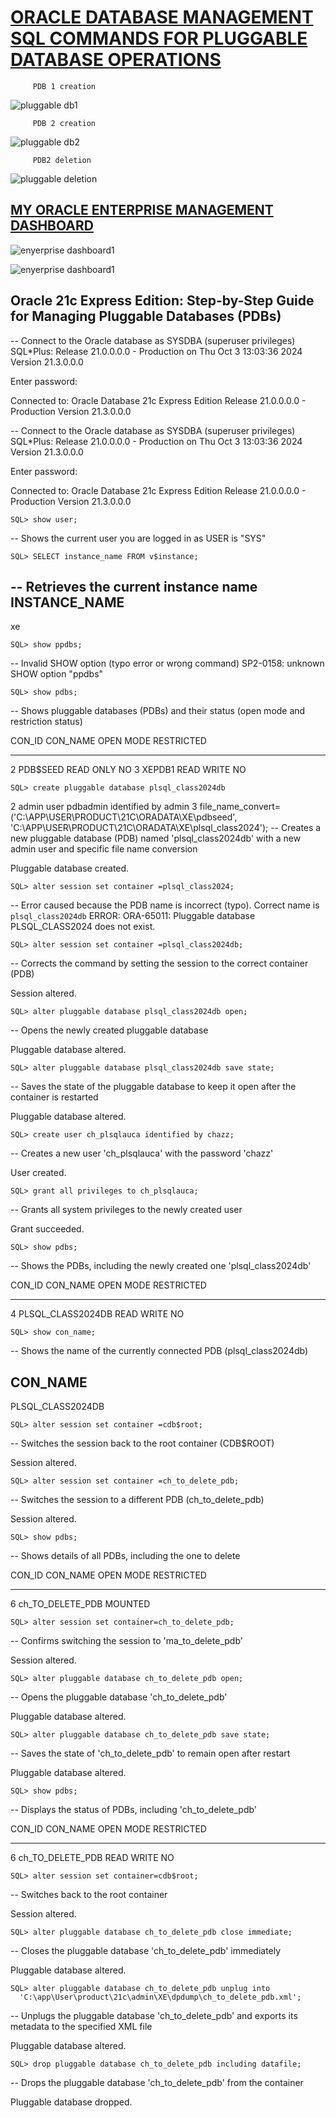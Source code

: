 # [ORACLE DATABASE MANAGEMENT SQL COMMANDS FOR PLUGGABLE DATABASE OPERATIONS](https://example.com)


         PDB 1 creation
![pluggable db1](https://github.com/user-attachments/assets/b1666a31-5186-48f8-bd44-485811fffb2f)
       
         PDB 2 creation
![pluggable db2](https://github.com/user-attachments/assets/d7c6477c-503f-41cb-aff4-6561552bfabf)

         PDB2 deletion
![pluggable deletion](https://github.com/user-attachments/assets/d6d8da29-cab6-42e4-bd67-15659e828a23)

## [MY ORACLE ENTERPRISE MANAGEMENT DASHBOARD](https://example.com)
![enyerprise dashboard1](https://github.com/user-attachments/assets/9a458633-4b8b-44f3-9aeb-f243513ed8f0)       
       
![enyerprise dashboard1](https://github.com/user-attachments/assets/bec7ef50-f84b-48c9-b50d-ffb9082f52b3)


## **Oracle 21c Express Edition: Step-by-Step Guide for Managing Pluggable Databases (PDBs)**



-- Connect to the Oracle database as SYSDBA (superuser privileges)
SQL*Plus: Release 21.0.0.0.0 - Production on Thu Oct 3 13:03:36 2024
Version 21.3.0.0.0

Enter password:

Connected to:
Oracle Database 21c Express Edition Release 21.0.0.0.0 - Production
Version 21.3.0.0.0

-- Connect to the Oracle database as SYSDBA (superuser privileges)
SQL*Plus: Release 21.0.0.0.0 - Production on Thu Oct 3 13:03:36 2024
Version 21.3.0.0.0

Enter password:

Connected to:
Oracle Database 21c Express Edition Release 21.0.0.0.0 - Production
Version 21.3.0.0.0

    SQL> show user;
-- Shows the current user you are logged in as
USER is "SYS"

    SQL> SELECT instance_name FROM v$instance;
-- Retrieves the current instance name
INSTANCE_NAME
----------------
xe

    SQL> show ppdbs;
-- Invalid SHOW option (typo error or wrong command)
SP2-0158: unknown SHOW option "ppdbs"

    SQL> show pdbs;
-- Shows pluggable databases (PDBs) and their status (open mode and restriction status)

CON_ID CON_NAME                       OPEN MODE  RESTRICTED
---------- ------------------------------ ---------- ----------
 2 PDB$SEED                       READ ONLY  NO
 3 XEPDB1                         READ WRITE NO

    SQL> create pluggable database plsql_class2024db
  2  admin user pdbadmin identified by admin
  3  file_name_convert=('C:\APP\USER\PRODUCT\21C\ORADATA\XE\pdbseed',
                        'C:\APP\USER\PRODUCT\21C\ORADATA\XE\plsql_class2024');
-- Creates a new pluggable database (PDB) named 'plsql_class2024db' with a new admin user and specific file name conversion

Pluggable database created.

    SQL> alter session set container =plsql_class2024;
-- Error caused because the PDB name is incorrect (typo). Correct name is `plsql_class2024db`
ERROR:
ORA-65011: Pluggable database PLSQL_CLASS2024 does not exist.

    SQL> alter session set container =plsql_class2024db;
-- Corrects the command by setting the session to the correct container (PDB)

Session altered.

    SQL> alter pluggable database plsql_class2024db open;
-- Opens the newly created pluggable database

Pluggable database altered.

    SQL> alter pluggable database plsql_class2024db save state;
-- Saves the state of the pluggable database to keep it open after the container is restarted

Pluggable database altered.

    SQL> create user ch_plsqlauca identified by chazz;
-- Creates a new user 'ch_plsqlauca' with the password 'chazz'

User created.

    SQL> grant all privileges to ch_plsqlauca;
-- Grants all system privileges to the newly created user

Grant succeeded.

    SQL> show pdbs;
-- Shows the PDBs, including the newly created one 'plsql_class2024db'

CON_ID CON_NAME                       OPEN MODE  RESTRICTED
---------- ------------------------------ ---------- ----------
   4 PLSQL_CLASS2024DB              READ WRITE NO

    SQL> show con_name;
-- Shows the name of the currently connected PDB (plsql_class2024db)

CON_NAME
------------------------------
PLSQL_CLASS2024DB

    SQL> alter session set container =cdb$root;
-- Switches the session back to the root container (CDB$ROOT)

Session altered.

    SQL> alter session set container =ch_to_delete_pdb;
-- Switches the session to a different PDB (ch_to_delete_pdb)

Session altered.

    SQL> show pdbs;
-- Shows details of all PDBs, including the one to delete

CON_ID CON_NAME                       OPEN MODE  RESTRICTED
---------- ------------------------------ ---------- ----------
   6 ch_TO_DELETE_PDB               MOUNTED

    SQL> alter session set container=ch_to_delete_pdb;
-- Confirms switching the session to 'ma_to_delete_pdb'

Session altered.

    SQL> alter pluggable database ch_to_delete_pdb open;
-- Opens the pluggable database 'ch_to_delete_pdb'

Pluggable database altered.

    SQL> alter pluggable database ch_to_delete_pdb save state;
-- Saves the state of 'ch_to_delete_pdb' to remain open after restart

Pluggable database altered.

    SQL> show pdbs;
-- Displays the status of PDBs, including 'ch_to_delete_pdb'

 CON_ID CON_NAME                       OPEN MODE  RESTRICTED
---------- ------------------------------ ---------- ----------
 6 ch_TO_DELETE_PDB               READ WRITE NO

    SQL> alter session set container=cdb$root;
-- Switches back to the root container

Session altered.

    SQL> alter pluggable database ch_to_delete_pdb close immediate;
-- Closes the pluggable database 'ch_to_delete_pdb' immediately

Pluggable database altered.

    SQL> alter pluggable database ch_to_delete_pdb unplug into 
      'C:\app\User\product\21c\admin\XE\dpdump\ch_to_delete_pdb.xml';
-- Unplugs the pluggable database 'ch_to_delete_pdb' and exports its metadata to the specified XML file

Pluggable database altered.

    SQL> drop pluggable database ch_to_delete_pdb including datafile;
-- Drops the pluggable database 'ch_to_delete_pdb' from the container

Pluggable database dropped.
